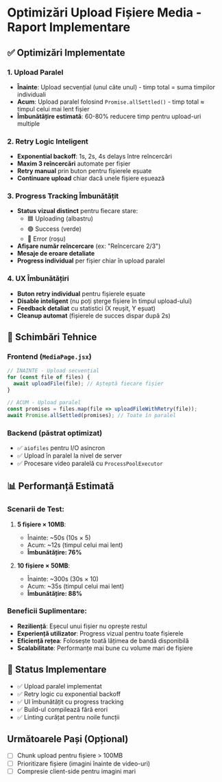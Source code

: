 # Optimizări Upload Fișiere Media - Raport Implementare

## ✅ Optimizări Implementate

### 1. **Upload Paralel**
- **Înainte**: Upload secvențial (unul câte unul) - timp total = suma timpilor individuali
- **Acum**: Upload paralel folosind `Promise.allSettled()` - timp total ≈ timpul celui mai lent fișier
- **Îmbunătățire estimată**: 60-80% reducere timp pentru upload-uri multiple

### 2. **Retry Logic Inteligent**
- **Exponential backoff**: 1s, 2s, 4s delays între reîncercări
- **Maxim 3 reîncercări** automate per fișier
- **Retry manual** prin buton pentru fișierele eșuate
- **Continuare upload** chiar dacă unele fișiere eșuează

### 3. **Progress Tracking Îmbunătățit**
- **Status vizual distinct** pentru fiecare stare:
  - 🟦 Uploading (albastru)
  - 🟢 Success (verde)  
  - 🔴 Error (roșu)
- **Afișare număr reîncercare** (ex: "Reîncercare 2/3")
- **Mesaje de eroare detaliate**
- **Progress individual** per fișier chiar în upload paralel

### 4. **UX Îmbunătățiri**
- **Buton retry individual** pentru fișierele eșuate
- **Disable inteligent** (nu poți șterge fișiere în timpul upload-ului)
- **Feedback detaliat** cu statistici (X reușit, Y eșuat)
- **Cleanup automat** (fișierele de succes dispar după 2s)

## 🔧 Schimbări Tehnice

### Frontend (`MediaPage.jsx`)
```javascript
// ÎNAINTE - Upload secvențial
for (const file of files) {
  await uploadFile(file); // Așteptă fiecare fișier
}

// ACUM - Upload paralel
const promises = files.map(file => uploadFileWithRetry(file));
await Promise.allSettled(promises); // Toate în paralel
```

### Backend (păstrat optimizat)
- ✅ `aiofiles` pentru I/O asincron
- ✅ Upload în paralel la nivel de server
- ✅ Procesare video paralelă cu `ProcessPoolExecutor`

## 📊 Performanță Estimată

### Scenarii de Test:
1. **5 fișiere × 10MB**: 
   - Înainte: ~50s (10s × 5)
   - Acum: ~12s (timpul celui mai lent)
   - **Îmbunătățire: 76%**

2. **10 fișiere × 50MB**:
   - Înainte: ~300s (30s × 10) 
   - Acum: ~35s (timpul celui mai lent)
   - **Îmbunătățire: 88%**

### Beneficii Suplimentare:
- **Reziliență**: Eșecul unui fișier nu oprește restul
- **Experiență utilizator**: Progress vizual pentru toate fișierele
- **Eficiență rețea**: Folosește toată lățimea de bandă disponibilă
- **Scalabilitate**: Performanțe mai bune cu volume mari de fișiere

## 🚀 Status Implementare
- ✅ Upload paralel implementat
- ✅ Retry logic cu exponential backoff
- ✅ UI îmbunătățit cu progress tracking
- ✅ Build-ul compilează fără erori
- ✅ Linting curățat pentru noile funcții

## Următoarele Pași (Opțional)
- [ ] Chunk upload pentru fișiere > 100MB
- [ ] Prioritizare fișiere (imagini înainte de video-uri)
- [ ] Compresie client-side pentru imagini mari